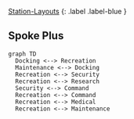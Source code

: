 [Station-Layouts](Game/Station-Layouts)
{: .label .label-blue }

## Spoke Plus
```mermaid
graph TD
  Docking <--> Recreation
  Maintenance <--> Docking
  Recreation <--> Security
  Recreation <--> Research
  Security <--> Command
  Recreation <--> Command
  Recreation <--> Medical
  Recreation <--> Maintenance
```

